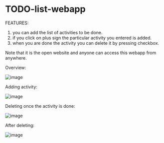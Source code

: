 # TODO-list-webapp

FEATURES:

1. you can add the list of activities to be done.
2. if you click on plus sign the particular activity you entered is added.
3. when you are done the activity you can delete it by pressing checkbox.

Note that it is the open website and anyone can access this webapp from anywhere.

Overview:

![image](https://user-images.githubusercontent.com/46200096/117460293-00380e80-af6a-11eb-8416-ea4dabf1aca3.png)

Adding activity:

![image](https://user-images.githubusercontent.com/46200096/117460460-2b226280-af6a-11eb-8ef2-cbd020299d17.png)

Deleting once the activity is done:

![image](https://user-images.githubusercontent.com/46200096/117460750-78063900-af6a-11eb-9dba-a16369cba586.png)

After deleting:

![image](https://user-images.githubusercontent.com/46200096/117460832-8ce2cc80-af6a-11eb-8147-b3191db34fc9.png)
